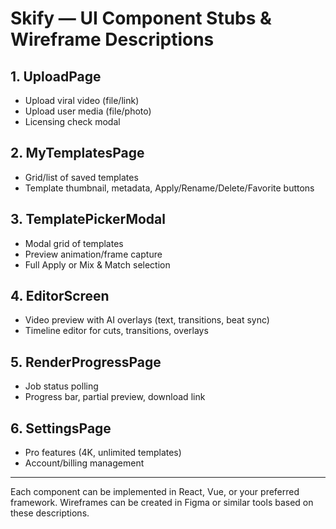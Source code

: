 # Skify — UI Component Stubs & Wireframe Descriptions

## 1. UploadPage
- Upload viral video (file/link)
- Upload user media (file/photo)
- Licensing check modal

## 2. MyTemplatesPage
- Grid/list of saved templates
- Template thumbnail, metadata, Apply/Rename/Delete/Favorite buttons

## 3. TemplatePickerModal
- Modal grid of templates
- Preview animation/frame capture
- Full Apply or Mix & Match selection

## 4. EditorScreen
- Video preview with AI overlays (text, transitions, beat sync)
- Timeline editor for cuts, transitions, overlays

## 5. RenderProgressPage
- Job status polling
- Progress bar, partial preview, download link

## 6. SettingsPage
- Pro features (4K, unlimited templates)
- Account/billing management

---

Each component can be implemented in React, Vue, or your preferred framework. Wireframes can be created in Figma or similar tools based on these descriptions.
